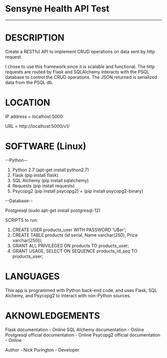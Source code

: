# Sensyne Health API Test

________________________________________________________________________________________________________________________________________

# DESCRIPTION

Create a RESTful API to implement CRUD operations on data sent by http request. 

I chose to use this framework since it is scalable and functional.  The http requests are routed by Flask and SQLAlchemy interacts with the PSQL database to control the CRUD operations.  The JSON returned is serialized data from the PSQL db.

# LOCATION

IP address = localhost:5000

URL = http://localhost:5000/v1/

# SOFTWARE (Linux)

--Python--

1. Python 2.7 (apt-get install python2.7)
2. Flask (pip install flask)
3. SQL Alchemy (pip install sqlalchemy)
4. Requests (pip install requests)
5. Psycopg2 (pip install psycopg2) + (pip install psycopg2-binary)

--Database--

Postgresql (sudo apt-get install postgresql-12)

SCRIPTS to run:

1. CREATE USER products_user WITH PASSWORD 'U$er';
2. CREATE TABLE products (id serial, Name varchar(250), Price varchar(250));
3. GRANT ALL PRIVILEGES ON products TO products_user;
4. GRANT USAGE, SELECT ON SEQUENCE products_id_seq TO products_user;


# LANGUAGES

This app is programmed with Python back-end code, and uses Flask, SQL Alchemy, and Psycopg2 to interact with non-Python sources.


# AKNOWLEDGEMENTS

 Flask documentation - Online
 SQL Alchemy documentation - Online
 Postgresql official documentation - Online
 Psycopg2 official documentation - Online

Author - Nick Purington - Developer
